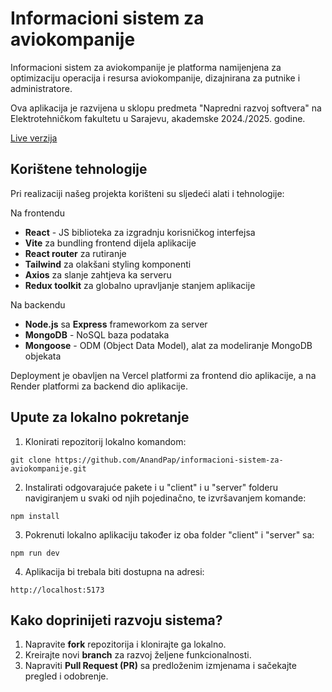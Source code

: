 # Informacioni sistem za aviokompanije

Informacioni sistem za aviokompanije je platforma namijenjena za optimizaciju operacija i resursa aviokompanije, dizajnirana za putnike i administratore.

Ova aplikacija je razvijena u sklopu predmeta "Napredni razvoj softvera" na Elektrotehničkom fakultetu u Sarajevu, akademske 2024./2025. godine.

[Live verzija](https://informacioni-sistem-za-aviokompanije.vercel.app/)

## Korištene tehnologije

Pri realizaciji našeg projekta korišteni su sljedeći alati i tehnologije:

Na frontendu

- **React** - JS biblioteka za izgradnju korisničkog interfejsa
- **Vite** za bundling frontend dijela aplikacije
- **React router** za rutiranje
- **Tailwind** za olakšani styling komponenti
- **Axios** za slanje zahtjeva ka serveru
- **Redux toolkit** za globalno upravljanje stanjem aplikacije

Na backendu

- **Node.js** sa **Express** frameworkom za server
- **MongoDB** - NoSQL baza podataka
- **Mongoose** - ODM (Object Data Model), alat za modeliranje MongoDB objekata

Deployment je obavljen na Vercel platformi za frontend dio aplikacije, a na Render platformi za backend dio aplikacije.

## Upute za lokalno pokretanje

1. Klonirati repozitorij lokalno komandom:

`git clone https://github.com/AnandPap/informacioni-sistem-za-aviokompanije.git`

2. Instalirati odgovarajuće pakete i u "client" i u "server" folderu navigiranjem u svaki od njih pojedinačno, te izvršavanjem komande:

`npm install`

3. Pokrenuti lokalno aplikaciju također iz oba folder "client" i "server" sa:

`npm run dev`

4. Aplikacija bi trebala biti dostupna na adresi:

`http://localhost:5173`

## Kako doprinijeti razvoju sistema?

1. Napravite **fork** repozitorija i klonirajte ga lokalno.
2. Kreirajte novi **branch** za razvoj željene funkcionalnosti.
3. Napraviti **Pull Request (PR)** sa predloženim izmjenama i sačekajte pregled i odobrenje.
